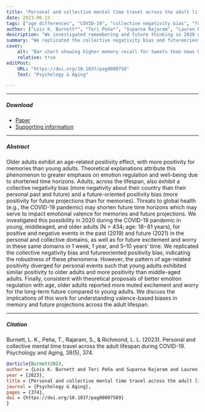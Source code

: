 ```yaml
---
title: "Personal and collective mental time travel across the adult lifespan" 
date: 2023-06-15
tags: ["age differences", "COVID-19", "collective negativity bias", "future positivity bias", "age-related positivity effect"]
author: ["Lois K. Burnett*", "Tori Peña*", "Suparna Rajaram", "Lauren Richmond"]
description: "We investigated remembering and future thinking in 2020 during the COVID-19 pandemic in young, middleaged, and older adults (N = 434; age: 18−81 years), for positive and negative events in the past (2019) and future (2021) in the personal and collective domains, as well as for future excitement and worry in these same domains in 1 week, 1 year, and 5–10 years’ time." 
summary: "We replicated the collective negativity bias and futureoriented positivity bias, indicating the robustness of these phenomena. However, the pattern of age-related positivity diverged for personal events such that young adults exhibited similar positivity to older adults and more positivity than middle-aged adults. Finally, consistent with theoretical proposals of better emotion regulation with age, older adults reported more muted excitement and worry for the long-term future compared to young adults."
cover:
    alt: "Bar chart showing higher memory recall for tweets than news headlines"
    relative: true
editPost:
    URL: "https://doi.org/10.1037/pag0000758"
    Text: "Psychology & Aging"

---
```


---

##### Download

+ [Paper](Burnett-et-al-2023.pdf)
+ [Supporting information](https://supp.apa.org/psycarticles/supplemental/pag0000758/pag0000758_supp.html)

---

##### Abstract

Older adults exhibit an age-related positivity effect, with more positivity for memories than young adults. Theoretical explanations attribute this phenomenon to greater emphasis on emotion regulation and well-being due to shortened time horizons. Adults, across the lifespan, also exhibit a collective negativity bias (more negativity about their country than their personal past and future) and a future-oriented positivity bias (more positivity for future projections than for memories). Threats to global health (e.g., the COVID-19 pandemic) may shorten future time horizons which may serve to impact emotional valence for memories and future projections. We investigated this possibility in 2020 during the COVID-19 pandemic in young, middleaged, and older adults (N = 434; age: 18−81 years), for positive and negative events in the past (2019) and future (2021) in the personal and collective domains, as well as for future excitement and worry in these same domains in 1 week, 1 year, and 5–10 years’ time. We replicated the collective negativity bias and futureoriented positivity bias, indicating the robustness of these phenomena. However, the pattern of age-related positivity diverged for personal events such that young adults exhibited similar positivity to older adults and more positivity than middle-aged adults. Finally, consistent with theoretical proposals of better emotion regulation with age, older adults reported more muted excitement and worry for the long-term future compared to young adults. We discuss the implications of this work for understanding valence-based biases in memory and future projections across the adult lifespan.

---

##### Citation

Burnett, L. K., Peña, T., Rajaram, S., & Richmond, L. L. (2023). Personal and collective mental time travel across the adult lifespan during COVID-19. Psychology and Aging, 38(5), 374.

```BibTeX
@article{Burnett2023,
author = {Lois K. Burnett and Tori Peña and Suparna Rajaram and Lauren Richmond},
year = {2023},
title = {Personal and collective mental time travel across the adult lifespan},
journal = {Psychology & Aging},
pages = {374},
doi = {https://doi.org/10.1037/pag00007589}
}